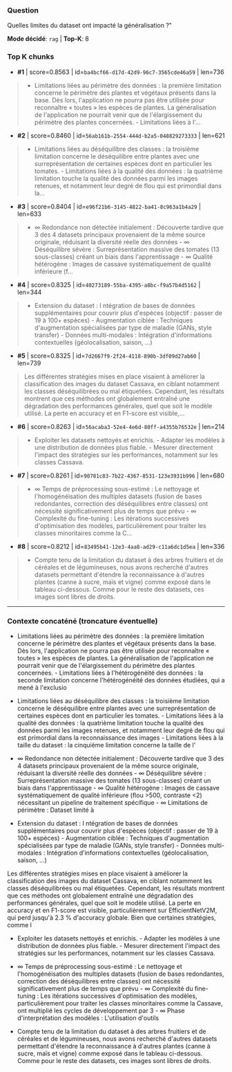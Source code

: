 ### Question
Quelles limites du dataset ont impacté la généralisation ?"

**Mode décidé**: `rag`   |   **Top‑K**: 8

### Top K chunks
- **#1** | score=0.8563 | id=`ba4bcf66-d17d-42d9-96c7-3565cde46a59` | len=736
  
> - Limitations liées au périmètre des données : la première limitation concerne le périmètre des plantes et végétaux présents dans la base. Dès lors, l'application ne pourra pas être utilisée pour reconnaître « toutes » les espèces de plantes. La généralisation de l'application ne pourrait venir que de l'élargissement du périmètre des plantes concernées. - Limitations liées à l'…

- **#2** | score=0.8460 | id=`56ab161b-2554-444d-b2a5-048829273333` | len=621
  
> - Limitations liées au déséquilibre des classes : la troisième limitation concerne le déséquilibre entre plantes avec une surreprésentation de certaines espèces dont en particulier les tomates. - Limitations liées à la qualité des données : la quatrième limitation touche la qualité des données parmi les images retenues, et notamment leur degré de flou qui est primordial dans la…

- **#3** | score=0.8404 | id=`e96f21b6-3145-4822-ba41-8c963a1b4a29` | len=633
  
> - ∞ Redondance non détectée initialement : Découverte tardive que 3 des 4 datasets principaux provenaient de la même source originale, réduisant la diversité réelle des données - ∞ Déséquilibre sévère : Surreprésentation massive des tomates (13 sous-classes) créant un biais dans l'apprentissage - ∞ Qualité hétérogène : Images de cassave systématiquement de qualité inférieure (f…

- **#4** | score=0.8325 | id=`40273189-55ba-4395-a8bc-f9a57b4d5162` | len=344
  
> - Extension du dataset : I ntégration de bases de données supplémentaires pour couvrir plus d'espèces (objectif : passer de 19 à 100+ espèces) - Augmentation ciblée : Techniques d'augmentation spécialisées par type de maladie (GANs, style transfer) - Données multi-modales : Intégration d'informations contextuelles (géolocalisation, saison, …)

- **#5** | score=0.8325 | id=`7d2667f9-2f24-4118-890b-3df09d27ab60` | len=739
  
> Les différentes stratégies mises en place visaient à améliorer la classification des images du dataset Cassava, en ciblant notamment les classes déséquilibrées ou mal étiquetées. Cependant, les résultats montrent que ces méthodes ont globalement entraîné une dégradation des performances générales, quel que soit le modèle utilisé. La perte en accuracy et en F1-score est visible,…

- **#6** | score=0.8263 | id=`56acaba3-52e4-4e6d-80ff-a4355b76532e` | len=214
  
> - Exploiter les datasets nettoyés et enrichis. - Adapter les modèles à une distribution de données plus fiable. - Mesurer directement l'impact des stratégies sur les performances, notamment sur les classes Cassava.

- **#7** | score=0.8261 | id=`90781c83-7b22-4367-8531-123e3931b996` | len=680
  
> - ∞ Temps de préprocessing sous-estimé : Le nettoyage et l'homogénéisation des multiples datasets (fusion de bases redondantes, correction des déséquilibres entre classes) ont nécessité significativement plus de temps que prévu - ∞ Complexité du fine-tuning : Les itérations successives d'optimisation des modèles, particulièrement pour traiter les classes minoritaires comme la C…

- **#8** | score=0.8212 | id=`83495b41-12e3-4aa8-ad29-c11a6dc1d5ea` | len=336
  
> - Compte tenu de la limitation du dataset à des arbres fruitiers et de céréales et de légumineuses, nous avons recherché d'autres datasets permettant d'étendre la reconnaissance à d'autres plantes (canne à sucre, maïs et vigne) comme exposé dans le tableau ci-dessous. Comme pour le reste des datasets, ces images sont libres de droits.


---
### Contexte concaténé (troncature éventuelle)

- Limitations liées au périmètre des données : la première limitation concerne le périmètre des plantes et végétaux présents dans la base. Dès lors, l'application ne pourra pas être utilisée pour reconnaître « toutes » les espèces de plantes. La généralisation de l'application ne pourrait venir que de l'élargissement du périmètre des plantes concernées. - Limitations liées à l'hétérogénéité des données : la seconde limitation concerne l'hétérogénéité des données étudiées, qui a mené à l'exclusio

- Limitations liées au déséquilibre des classes : la troisième limitation concerne le déséquilibre entre plantes avec une surreprésentation de certaines espèces dont en particulier les tomates. - Limitations liées à la qualité des données : la quatrième limitation touche la qualité des données parmi les images retenues, et notamment leur degré de flou qui est primordial dans la reconnaissance des images - Limitations liées à la taille du dataset : la cinquième limitation concerne la taille de l'

- ∞ Redondance non détectée initialement : Découverte tardive que 3 des 4 datasets principaux provenaient de la même source originale, réduisant la diversité réelle des données - ∞ Déséquilibre sévère : Surreprésentation massive des tomates (13 sous-classes) créant un biais dans l'apprentissage - ∞ Qualité hétérogène : Images de cassave systématiquement de qualité inférieure (flou >500, contraste <2) nécessitant un pipeline de traitement spécifique - ∞ Limitations de périmètre : Dataset limité à

- Extension du dataset : I ntégration de bases de données supplémentaires pour couvrir plus d'espèces (objectif : passer de 19 à 100+ espèces) - Augmentation ciblée : Techniques d'augmentation spécialisées par type de maladie (GANs, style transfer) - Données multi-modales : Intégration d'informations contextuelles (géolocalisation, saison, …)

Les différentes stratégies mises en place visaient à améliorer la classification des images du dataset Cassava, en ciblant notamment les classes déséquilibrées ou mal étiquetées. Cependant, les résultats montrent que ces méthodes ont globalement entraîné une dégradation des performances générales, quel que soit le modèle utilisé. La perte en accuracy et en F1-score est visible, particulièrement sur EfficientNetV2M, qui perd jusqu'à 2.3 % d'accuracy globale. Bien que certaines stratégies, comme l

- Exploiter les datasets nettoyés et enrichis. - Adapter les modèles à une distribution de données plus fiable. - Mesurer directement l'impact des stratégies sur les performances, notamment sur les classes Cassava.

- ∞ Temps de préprocessing sous-estimé : Le nettoyage et l'homogénéisation des multiples datasets (fusion de bases redondantes, correction des déséquilibres entre classes) ont nécessité significativement plus de temps que prévu - ∞ Complexité du fine-tuning : Les itérations successives d'optimisation des modèles, particulièrement pour traiter les classes minoritaires comme la Cassave, ont multiplié les cycles de développement par 3 - ∞ Phase d'interprétation des modèles : L'utilisation d'outils 

- Compte tenu de la limitation du dataset à des arbres fruitiers et de céréales et de légumineuses, nous avons recherché d'autres datasets permettant d'étendre la reconnaissance à d'autres plantes (canne à sucre, maïs et vigne) comme exposé dans le tableau ci-dessous. Comme pour le reste des datasets, ces images sont libres de droits.